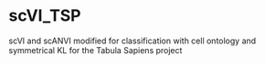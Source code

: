 # scVI_TSP
scVI and scANVI modified for classification with cell ontology and symmetrical KL for the Tabula Sapiens project
